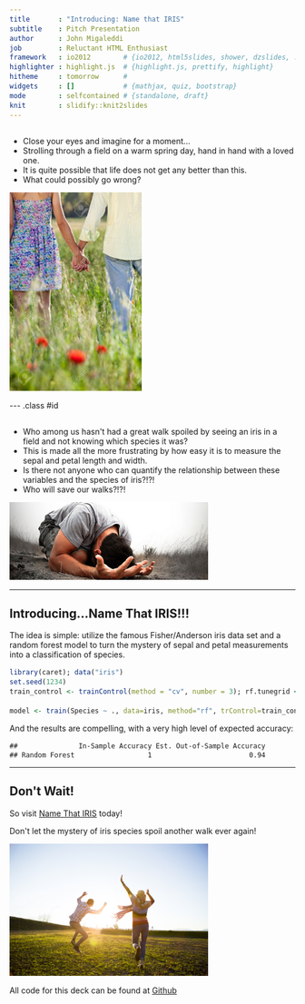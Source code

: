 ```yaml
---
title       : "Introducing: Name that IRIS"
subtitle    : Pitch Presentation
author      : John Migaleddi
job         : Reluctant HTML Enthusiast
framework   : io2012        # {io2012, html5slides, shower, dzslides, ...}
highlighter : highlight.js  # {highlight.js, prettify, highlight}
hitheme     : tomorrow      # 
widgets     : []            # {mathjax, quiz, bootstrap}
mode        : selfcontained # {standalone, draft}
knit        : slidify::knit2slides
---
```

<!-- Limit image width and height -->
<style type='text/css'>
img {
    max-height: 350px;
    max-width: 350px;
}
</style>

<!-- Center image on slide -->
<script src="http://ajax.aspnetcdn.com/ajax/jQuery/jquery-1.7.min.js"></script>
<script type='text/javascript'>
$(function() {
    $("p:has(img)").addClass('centered');
});
</script>

##  

- Close your eyes and imagine for a moment...
- Strolling through a field on a warm spring day, hand in hand with a loved one.
- It is quite possible that life does not get any better than this.
- What could possibly go wrong?  
  
![image1](assets/img/holdhands.jpg)


--- .class #id 

## 

- Who among us hasn't had a great walk spoiled by seeing an iris in a field and not knowing which species it was?
- This is made all the more frustrating by how easy it is to measure the sepal and petal length and width.
- Is there not anyone who can quantify the relationship between these variables and the species of iris?!?!
- Who will save our walks?!?!

![image2](assets/img/desperation.jpg)

-----

## Introducing...Name That IRIS!!!

The idea is simple: utilize the famous Fisher/Anderson iris data set and a random forest model to turn the mystery of sepal and petal measurements into a classification of species.


```r
library(caret); data("iris")
set.seed(1234)
train_control <- trainControl(method = "cv", number = 3); rf.tunegrid <- data.frame(mtry = c(4))

model <- train(Species ~ ., data=iris, method="rf", trControl=train_control, tuneGrid = rf.tunegrid)
```

And the results are compelling, with a very high level of expected accuracy:


```
##               In-Sample Accuracy Est. Out-of-Sample Accuracy
## Random Forest                  1                        0.94
```

---

## Don't Wait!

So visit [Name That IRIS](https://jmigaleddi.shinyapps.io/NameThatIRIS/) today! 

Don't let the mystery of iris species spoil another walk ever again!

![image3](assets/img/happiness.jpg)

<span class="footnote">All code for this deck can be found at [Github](https://github.com/jmigaleddi/DDP_Pitch)</span>


